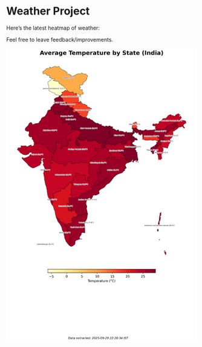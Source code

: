 # Weather Project

Here’s the latest heatmap of weather:

Feel free to leave feedback/improvements.

![India Heatmap](docs/assets/india_heatmap.png?v=DAB8DD)
